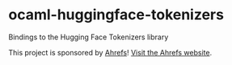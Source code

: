 # ocaml-huggingface-tokenizers
Bindings to the Hugging Face Tokenizers library

This project is sponsored by [Ahrefs](https://ocaml.org/success-stories/peta-byte-scale-web-crawler)! [Visit the Ahrefs website](https://ahrefs.com/).
